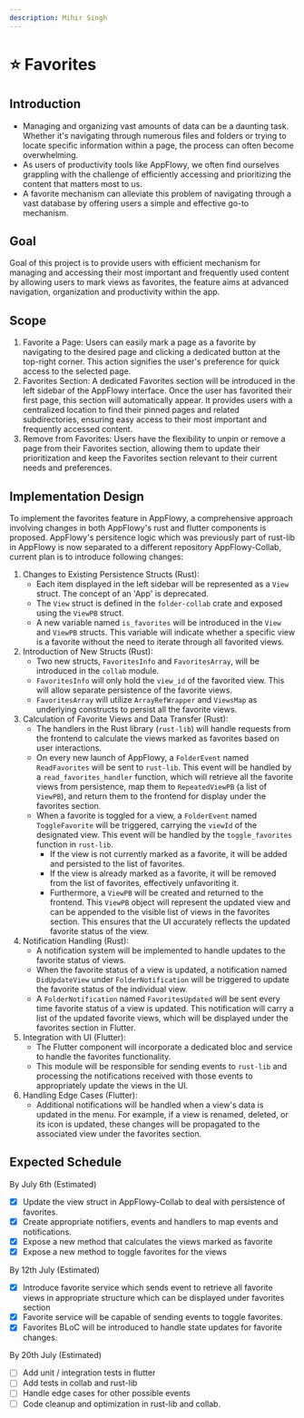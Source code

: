 ```yaml
---
description: Mihir Singh
---
```


# ⭐ Favorites

## Introduction

* Managing and organizing vast amounts of data can be a daunting task. Whether it's navigating through numerous files and folders or trying to locate specific information within a page, the process can often become overwhelming.
* As users of productivity tools like AppFlowy, we often find ourselves grappling with the challenge of efficiently accessing and prioritizing the content that matters most to us.
* A favorite mechanism can alleviate this problem of navigating through a vast database by offering users a simple and effective go-to mechanism.

## Goal

Goal of this project is to provide users with efficient mechanism for managing and accessing their most important and frequently used content by allowing users to mark views as favorites, the feature aims at advanced navigation, organization and productivity within the app.

## Scope

1. Favorite a Page: Users can easily mark a page as a favorite by navigating to the desired page and clicking a dedicated button at the top-right corner. This action signifies the user's preference for quick access to the selected page.
2. Favorites Section: A dedicated Favorites section will be introduced in the left sidebar of the AppFlowy interface. Once the user has favorited their first page, this section will automatically appear. It provides users with a centralized location to find their pinned pages and related subdirectories, ensuring easy access to their most important and frequently accessed content.
3. Remove from Favorites: Users have the flexibility to unpin or remove a page from their Favorites section, allowing them to update their prioritization and keep the Favorites section relevant to their current needs and preferences.

## Implementation Design

To implement the favorites feature in AppFlowy, a comprehensive approach involving changes in both AppFlowy's rust and flutter components is proposed. AppFlowy's persitence logic which was previously part of rust-lib in AppFlowy is now separated to a different repository AppFlowy-Collab, current plan is to introduce following changes:

1. Changes to Existing Persistence Structs (Rust):
   * Each item displayed in the left sidebar will be represented as a `View` struct. The concept of an 'App' is deprecated.
   * The `View` struct is defined in the `folder-collab` crate and exposed using the `ViewPB` struct.
   * A new variable named `is_favorites` will be introduced in the `View` and `ViewPB` structs. This variable will indicate whether a specific view is a favorite without the need to iterate through all favorited views.
2. Introduction of New Structs (Rust):
   * Two new structs, `FavoritesInfo` and `FavoritesArray`, will be introduced in the `collab` module.
   * `FavoritesInfo` will only hold the `view_id` of the favorited view. This will allow separate persistence of the favorite views.
   * `FavoritesArray` will utilize `ArrayRefWrapper` and `ViewsMap` as underlying constructs to persist all the favorite views.
3. Calculation of Favorite Views and Data Transfer (Rust):
   * The handlers in the Rust library (`rust-lib`) will handle requests from the frontend to calculate the views marked as favorites based on user interactions.
   * On every new launch of AppFlowy, a `FolderEvent` named `ReadFavorites` will be sent to `rust-lib`. This event will be handled by a `read_favorites_handler` function, which will retrieve all the favorite views from persistence, map them to `RepeatedViewPB` (a list of `ViewPB`), and return them to the frontend for display under the favorites section.
   * When a favorite is toggled for a view, a `FolderEvent` named `ToggleFavorite` will be triggered, carrying the `viewId` of the designated view. This event will be handled by the `toggle_favorites` function in `rust-lib`.
     * If the view is not currently marked as a favorite, it will be added and persisted to the list of favorites.
     * If the view is already marked as a favorite, it will be removed from the list of favorites, effectively unfavoriting it.
     * Furthermore, a `ViewPB` will be created and returned to the frontend. This `ViewPB` object will represent the updated view and can be appended to the visible list of views in the favorites section. This ensures that the UI accurately reflects the updated favorite status of the view.
4. Notification Handling (Rust):
   * A notification system will be implemented to handle updates to the favorite status of views.
   * When the favorite status of a view is updated, a notification named `DidUpdateView` under `FolderNotification` will be triggered to update the favorite status of the individual view.
   * A `FolderNotification` named `FavoritesUpdated` will be sent every time favorite status of a view is updated. This notification will carry a list of the updated favorite views, which will be displayed under the favorites section in Flutter.
5. Integration with UI (Flutter):
   * The Flutter component will incorporate a dedicated bloc and service to handle the favorites functionality.
   * This module will be responsible for sending events to `rust-lib` and processing the notifications received with those events to appropriately update the views in the UI.
6. Handling Edge Cases (Flutter):
   * Additional notifications will be handled when a view's data is updated in the menu. For example, if a view is renamed, deleted, or its icon is updated, these changes will be propagated to the associated view under the favorites section.

## Expected Schedule

By July 6th (Estimated)

* [x] Update the view struct in AppFlowy-Collab to deal with persistence of favorites.
* [x] Create appropriate notifiers, events and handlers to map events and notifications.
* [x] Expose a new method that calculates the views marked as favorite
* [x] Expose a new method to toggle favorites for the views

By 12th July (Estimated)

* [x] Introduce favorite service which sends event to retrieve all favorite views in appropriate structure which can be displayed under favorites section
* [x] Favorite service will be capable of sending events to toggle favorites.
* [x] Favorites BLoC will be introduced to handle state updates for favorite changes.

By 20th July (Estimated)

* [ ] Add unit / integration tests in flutter
* [ ] Add tests in collab and rust-lib
* [ ] Handle edge cases for other possible events
* [ ] Code cleanup and optimization in rust-lib and collab.
